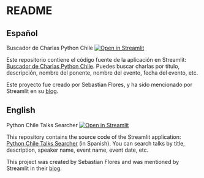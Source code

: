 # README

## Español
Buscador de Charlas Python Chile [![Open in Streamlit](https://static.streamlit.io/badges/streamlit_badge_black_white.svg)](https://pythonchile.streamlit.app/)

Este repositorio contiene el código fuente de la aplicación en Streamlit: [Buscador de Charlas Python Chile](https://pythonchile.streamlit.app/).
Puedes buscar charlas por título, descripción, nombre del ponente, nombre del evento, fecha del evento, etc.

Este proyecto fue creado por Sebastian Flores, y ha sido mencionado por Streamlit en su [blog](https://blog.streamlit.io/?/).

## English
Python Chile Talks Searcher [![Open in Streamlit](https://static.streamlit.io/badges/streamlit_badge_black_white.svg)](https://pythonchile.streamlit.app/)

This repository contains the source code of the Streamlit application: [Python Chile Talks Searcher](https://pythonchile.streamlit.app/) (in Spanish).
You can search talks by title, description, speaker name, event name, event date, etc.

This project was created by Sebastian Flores and was mentioned by Streamlit in their [blog](https://blog.streamlit.io/?/).